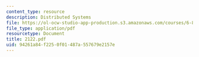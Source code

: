 ```yaml
---
content_type: resource
description: Distributed Systems
file: https://ol-ocw-studio-app-production.s3.amazonaws.com/courses/6-826-principles-of-computer-systems-spring-2002/94261a84f2250f01487a557679e2157e_2122.pdf
file_type: application/pdf
resourcetype: Document
title: 2122.pdf
uid: 94261a84-f225-0f01-487a-557679e2157e
---
```

